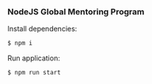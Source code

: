 ### NodeJS Global Mentoring Program

Install dependencies:
```sh
$ npm i
```
Run application:
```sh
$ npm run start
```

